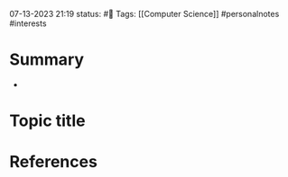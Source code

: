07-13-2023 21:19
status: #📝
Tags: [[Computer Science]] #personalnotes #interests 

# Summary 
- 

# Topic title 


# References

